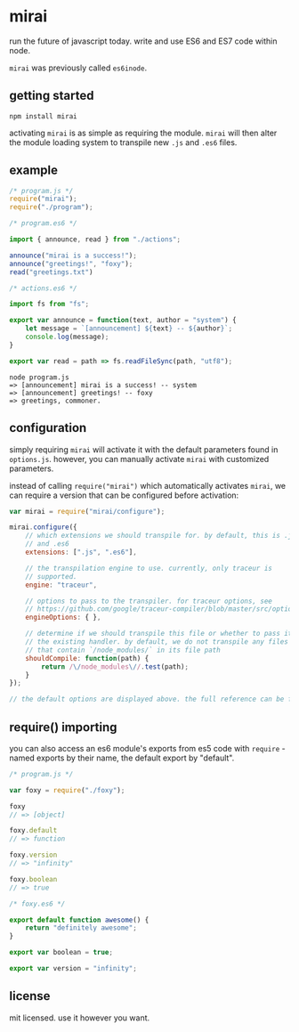 # mirai

run the future of javascript today. write and use ES6 and ES7 code within node.

`mirai` was previously called `es6inode`.

## getting started

```shell
npm install mirai
```

activating `mirai` is as simple as requiring the module. `mirai` will then alter the module loading system to transpile new `.js` and `.es6` files.

## example

```javascript
/* program.js */
require("mirai");
require("./program");
```

```javascript
/* program.es6 */

import { announce, read } from "./actions";

announce("mirai is a success!");
announce("greetings!", "foxy");
read("greetings.txt")
```

```javascript
/* actions.es6 */

import fs from "fs";

export var announce = function(text, author = "system") {
    let message = `[announcement] ${text} -- ${author}`;
    console.log(message);
}

export var read = path => fs.readFileSync(path, "utf8");
```

```shell
node program.js
=> [announcement] mirai is a success! -- system
=> [announcement] greetings! -- foxy
=> greetings, commoner.
```

## configuration

simply requiring `mirai` will activate it with the default parameters found in `options.js`. however, you can manually activate `mirai` with customized parameters.

instead of calling `require("mirai")` which automatically activates `mirai`, we can require a version that can be configured before activation:

```javascript
var mirai = require("mirai/configure");

mirai.configure({
    // which extensions we should transpile for. by default, this is .js
    // and .es6
    extensions: [".js", ".es6"],

    // the transpilation engine to use. currently, only traceur is
    // supported.
    engine: "traceur",

    // options to pass to the transpiler. for traceur options, see
    // https://github.com/google/traceur-compiler/blob/master/src/options.js
    engineOptions: { },

    // determine if we should transpile this file or whether to pass it to
    // the existing handler. by default, we do not transpile any files
    // that contain `/node_modules/` in its file path
    shouldCompile: function(path) {
        return /\/node_modules\//.test(path);
    } 
});

// the default options are displayed above. the full reference can be found at https://github.com/astralfoxy/mirai/blob/master/src/options.js
```

## require() importing

you can also access an es6 module's exports from es5 code with `require` - named exports by their name, the default export by "default".

```javascript
/* program.js */

var foxy = require("./foxy");

foxy
// => [object]

foxy.default
// => function

foxy.version
// => "infinity"

foxy.boolean
// => true
```

```javascript
/* foxy.es6 */

export default function awesome() {
    return "definitely awesome";
}

export var boolean = true;

export var version = "infinity";
```

## license

mit licensed. use it however you want.
